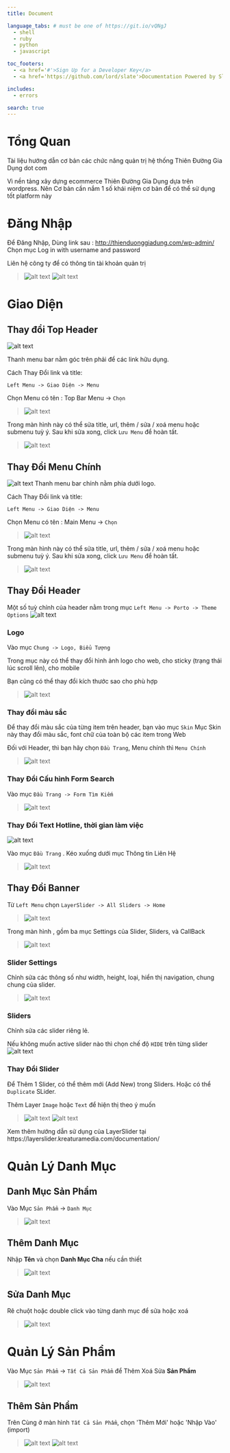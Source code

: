 ```yaml
---
title: Document

language_tabs: # must be one of https://git.io/vQNgJ
  - shell
  - ruby
  - python
  - javascript

toc_footers:
  - <a href='#'>Sign Up for a Developer Key</a>
  - <a href='https://github.com/lord/slate'>Documentation Powered by Slate</a>

includes:
  - errors

search: true
---
```


# Tổng Quan

Tài liệu hướng dẫn cơ bản các chức năng quản trị hệ thống Thiên Đường Gia Dụng dot com

Vì nền tảng xây dựng ecommerce Thiên Đường Gia Dụng dựa trên wordpress. Nên Cơ bản cần nắm 1 số khái niệm cơ bản để có thể sử dụng tốt platform này

# Đăng Nhập

Để Đăng Nhập, Dùng link sau : http://thienduonggiadung.com/wp-admin/
Chọn mục Log in with username and password

<aside class="notice">
  Liên hệ công ty để có thông tin tài khoản quản trị
</aside>

> ![alt text](images/1.png)
![alt text](images/2.png)

# Giao Diện

## Thay đổi Top Header

![alt text](images/top_header.png)


Thanh menu bar nằm góc trên phải để các link hữu dụng.

Cách Thay Đổi link và title:

`Left Menu -> Giao Diện -> Menu`

Chọn Menu có tên : Top Bar Menu -> `Chọn`


> ![alt text](images/3.png)

Trong màn hình này có thể sửa title, url, thêm / sửa / xoá menu hoặc submenu tuỳ ý.
Sau khi sửa xong, click `Lưu Menu` để hoàn tất.
> ![alt text](images/4.png)


## Thay Đổi Menu Chính
![alt text](images/main_menu.png)
Thanh menu bar chính nằm phía dưới logo.

Cách Thay Đổi link và title:

`Left Menu -> Giao Diện -> Menu`

Chọn Menu có tên : Main Menu -> `Chọn`


> ![alt text](images/main_menu_edit.png)

Trong màn hình này có thể sửa title, url, thêm / sửa / xoá menu hoặc submenu tuỳ ý.
Sau khi sửa xong, click `Lưu Menu` để hoàn tất.

> ![alt text](images/main_menu_edit2.png)


## Thay Đổi Header

Một số tuỳ chỉnh của header nằm trong mục `Left Menu -> Porto -> Theme Options`
![alt text](images/header.png)
### Logo

Vào mục `Chung -> Logo, Biểu Tượng`

Trong mục này có thể thay đổi hình ảnh logo cho web, cho sticky (trạng thái lúc scroll lên), cho mobile

Bạn cũng có thể thay đổi kích thước sao cho phù hợp 
>![alt text](images/logo_edit.png)


### Thay đổi màu sắc

Để thay đổi màu sắc của từng item trên header, bạn vào mục `Skin`
Mục Skin này thay đổi màu sắc, font chữ của toàn bộ các item trong Web

Đối với Header, thì bạn hãy chọn `Đầu Trang`, Menu chính thì  `Menu Chính`

>![alt text](images/header_edit_color.png)

### Thay Đổi Cấu hình Form Search
Vào mục `Đầu Trang -> Form Tìm Kiếm`
>![alt text](images/header_search_edit.png)

### Thay Đổi Text Hotline, thời gian làm việc
![alt text](images/header_hotline.png)

Vào mục `Đầu Trang` . Kéo xuống dưới mục Thông tin Liên Hệ

> ![alt text](images/header_hotline_edit.png)

## Thay Đổi Banner
Từ `Left Menu` chọn `LayerSlider -> All Sliders -> Home `
>![alt text](images/banner_edit.png)

Trong màn hình , gồm ba mục Settings của Slider, Sliders, và CallBack

>![alt text](images/slider/slider1.png)

### Slider Settings
Chỉnh sửa các thông số như width, height, loại, hiển thị navigation, chung chung của slider.

>![alt text](images/slider/slider2.png)


### Sliders
Chỉnh sửa các slider riêng lẻ.

Nếu không muốn active slider nào thì chọn chế độ `HIDE` trên từng slider
![alt text](images/slider/slider3.png)

### Thay Đổi Slider

Để Thêm 1 Slider, có thể thêm mới (Add New) trong Sliders. Hoặc có thể `Duplicate` SLider.

Thêm Layer `Image` hoặc `Text` để hiện thị theo ý muốn
>![alt text](images/slider/slider4.png)
> ![alt text](images/slider/slider5.png)



<aside class="notice">
  Xem thêm hướng dẫn sử dụng của LayerSlider tại https://layerslider.kreaturamedia.com/documentation/
</aside>


# Quản Lý Danh Mục

## Danh Mục Sản Phẩm
Vào Mục `Sản Phẩm` -> `Danh Mục` 
> ![alt text](images/woo/category.png)

## Thêm Danh Mục
Nhập **Tên** và chọn **Danh Mục Cha** nếu cần thiết
>![alt text](images/woo/category_add.png)

## Sửa Danh Mục

Rê chuột hoặc double click vào từng danh mục để sửa hoặc xoá
>![alt text](images/woo/category_edit.png)

# Quản Lý Sản Phẩm

Vào Mục `Sản Phẩm` -> `Tất Cả Sản Phẩm` để Thêm Xoá Sửa **Sản Phẩm**
>![alt text](images/woo/products.png)

## Thêm Sản Phẩm
Trên Cùng ở màn hình `Tất Cả Sản Phẩm`, chọn 'Thêm Mới' hoặc 'Nhập Vào' (import)
>![alt text](images/woo/products_add_new.png)
>![alt text](images/woo/products_add_full.png)


